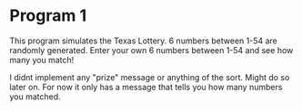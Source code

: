 # Program 1
This program simulates the Texas Lottery.
6 numbers between 1-54 are randomly generated.
Enter your own 6 numbers between 1-54 and see how many you match!

I didnt implement any "prize" message or anything of the sort. 
Might do so later on.
For now it only has a message that tells you how many numbers you matched.
